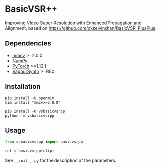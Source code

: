 # BasicVSR++
Improving Video Super-Resolution with Enhanced Propagation and Alignment, based on https://github.com/ckkelvinchan/BasicVSR_PlusPlus.


## Dependencies
- [mmcv](https://github.com/open-mmlab/mmcv#installation) >=2.0.0
- [NumPy](https://numpy.org/install)
- [PyTorch](https://pytorch.org/get-started) >=1.13.1
- [VapourSynth](http://www.vapoursynth.com/) >=R60


## Installation
```
pip install -U openmim
mim install "mmcv>=2.0.0"

pip install -U vsbasicvsrpp
python -m vsbasicvsrpp
```


## Usage
```python
from vsbasicvsrpp import basicvsrpp

ret = basicvsrpp(clip)
```

See `__init__.py` for the description of the parameters.
